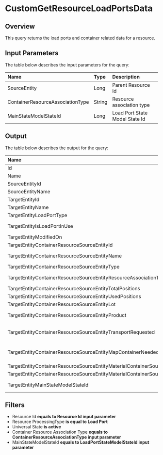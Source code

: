 # CustomGetResourceLoadPortsData

## Overview

This query returns the load ports and container related data for a resource.

## Input Parameters

The table below describes the input parameters for the query:

| Name          | Type          | Description           |
| :------       | :------       | :------               |
| SourceEntity  | Long      | Parent Resource Id    |
| ContainerResourceAssociationType | String | Resource association type |
| MainStateModelStateId   | Long      | Load Port State Model State Id |

## Output

The table below describes the output for the query:

| Name                                                                                      | Type          | Description                               |
| :------                                                                                   | :------       | :------                                   |
| Id                                                                                        | SubResource   | SubResource Id                            |
| Name                                                                                      | SubResource   | SubResource Name                          |
| SourceEntityId                                                                            | Resource      | Resource Id                               |
| SourceEntityName                                                                          | Resource      | Resource Name                             |
| TargetEntityId                                                                            | Resource      | Resource Id                               |
| TargetEntityName                                                                          | Resource      | Resource Name                             |
| TargetEntityLoadPortType                                                                  | Resource      | Resource LoadPortType                     |
| TargetEntityIsLoadPortInUse                                                               | Resource      | Resource IsLoadPortInUse attribute        |
| TargetEntityModifiedOn                                                                    | Resource      | Resource ModifiedOn                       |
| TargetEntityContainerResourceSourceEntityId                                               | Resource      | Resource Container Id                     |
| TargetEntityContainerResourceSourceEntityName                                             | Resource      | Resource Container Name                   |
| TargetEntityContainerResourceSourceEntityType                                             | Container     | Container Type                            |
| TargetEntityContainerResourceSourceEntityResourceAssociationType                          | Container     | Container ResourceAssociationType         |
| TargetEntityContainerResourceSourceEntityTotalPositions                                   | Container     | Container TotalPositions                  |
| TargetEntityContainerResourceSourceEntityUsedPositions                                    | Container     | Container UsedPositions                   |
| TargetEntityContainerResourceSourceEntityLot                                              | Container     | Container Lot attribute                   |
| TargetEntityContainerResourceSourceEntityProduct                                          | Container     | Container Product attribute               |
| TargetEntityContainerResourceSourceEntityTransportRequested                               | Container     | Container TransportRequested attribute    |
| TargetEntityContainerResourceSourceEntityMapContainerNeeded                               | Container     | Container MapContainerNeeded attribute    |
| TargetEntityContainerResourceSourceEntityMaterialContainerSourceEntityParentMaterialId    | Material      | Parent Material Id                        |
| TargetEntityContainerResourceSourceEntityMaterialContainerSourceEntityParentMaterialName  | Material      | Parent Material Name                      |
| TargetEntityMainStateModelStateId                                                         | Resource      | Resource MainStateModelStateId            |


## Filters

* Resource Id **equals to Resource Id input parameter**
* Resource ProcessingType **is equal to Load Port**
* Universal State **is active**
* Container Resource Association Type **equals to ContainerResourceAssociationType input parameter**
* MainStateModelStateId **equals to LoadPortStateModelStateId input parameter**
